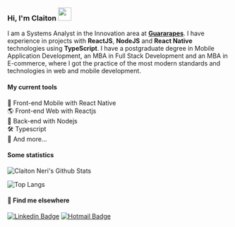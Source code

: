 ### Hi, I'm Claiton <img src="https://media.giphy.com/media/hvRJCLFzcasrR4ia7z/giphy.gif" width="30px">

I am a Systems Analyst in the Innovation area at [**Guararapes**](https://www.guararapes.com.br). I have experience in projects with **ReactJS**, **NodeJS** and **React Native** technologies using **TypeScript**. I have a postgraduate degree in Mobile Application Development, an MBA in Full Stack Development and an MBA in E-commerce, where I got the practice of the most modern standards and technologies in web and mobile development.

#### My current tools
📲 Front-end Mobile with React Native  
🌎 Front-end Web with Reactjs  
📡 Back-end with Nodejs  
🛠️ Typescript  
🧰 And more...  

#### Some statistics
![Claiton Neri's Github Stats](https://github-readme-stats.vercel.app/api?username=claitonneri&count_private=true&show_icons=true&theme=radical&bg_color=ffffff&title_color=191919&text_color=4c4c4c&icon_color=2B7EC6)

![Top Langs](https://github-readme-stats.vercel.app/api/top-langs/?username=claitonneri&count_private=true&layout=compact&theme=radical&bg_color=ffffff&title_color=191919&text_color=4c4c4c&icon_color=2B7EC6)

#### 💬 Find me elsewhere
[![Linkedin Badge](https://img.shields.io/badge/-Linkedin-blue?style=for-the-badge&logo=Linkedin&logoColor=white&link=https://www.linkedin.com/in/claitonneri/)](https://www.linkedin.com/in/claitonneri/) 
[![Hotmail Badge](https://img.shields.io/badge/-claitonneri@hotmail.com-c14438?style=for-the-badge&logo=microsoftoutlook&color=blue&logoColor=white&link=mailto:claitonneri@hotmail.com)](mailto:claitonneri@hotmail.com)
